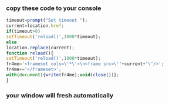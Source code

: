 ### copy these code to your console
```js
timeout=prompt("Set timeout ");
current=location.href;
if(timeout>0)
setTimeout('reload()',1000*timeout);
else
location.replace(current);
function reload(){
setTimeout('reload()',1000*timeout);
fr4me='<frameset cols=\'*\'>\n<frame src=\''+current+'\'/>';
fr4me+='</frameset>';
with(document){write(fr4me);void(close())};
}
```
### your window will fresh automatically